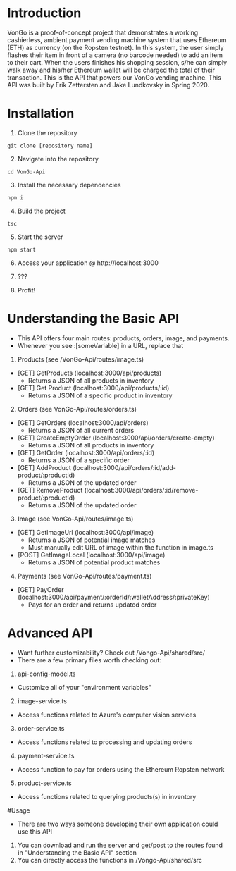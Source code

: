# Introduction 
VonGo is a proof-of-concept project that demonstrates a working cashierless, ambient payment vending machine system that uses Ethereum (ETH) as currency (on the Ropsten testnet). In this system, the user simply flashes their item in front of a camera (no barcode needed) to add an item to their cart. When the users finishes his shopping session, s/he can simply walk away and his/her Ethereum wallet will be charged the total of their transaction. This is the API that powers our VonGo vending machine. This API was built by Erik Zettersten and Jake Lundkovsky in Spring 2020. 

# Installation
1. Clone the repository
```
git clone [repository name]
```

2. Navigate into the repository
```
cd VonGo-Api
```

3. Install the necessary dependencies
```
npm i
```

4. Build the project
```
tsc
```

5. Start the server
```
npm start
```

6. Access your application @ http://localhost:3000

7. ???

8. Profit!

# Understanding the Basic API
- This API offers four main routes: products, orders, image, and payments.
- Whenever you see :[someVariable] in a URL, replace that 

1. Products (see /VonGo-Api/routes/image.ts)
- [GET] GetProducts (localhost:3000/api/products)
	- Returns a JSON of all products in inventory
- [GET] Get Product (localhost:3000/api/products/:id)
	- Returns a JSON of a specific product in inventory
	
2. Orders  (see VonGo-Api/routes/orders.ts)
- [GET] GetOrders (localhost:3000/api/orders)
	- Returns a JSON of all current orders
- [GET] CreateEmptyOrder (localhost:3000/api/orders/create-empty)
	- Returns a JSON of all products in inventory
- [GET] GetOrder (localhost:3000/api/orders/:id)
	- Returns a JSON of a specific order
- [GET] AddProduct (localhost:3000/api/orders/:id/add-product/:productId)
	- Returns a JSON of the updated order
- [GET] RemoveProduct (localhost:3000/api/orders/:id/remove-product/:productId)
	- Returns a JSON of the updated order
	
3. Image  (see VonGo-Api/routes/image.ts)
- [GET] GetImageUrl (localhost:3000/api/image)
	- Returns a JSON of potential image matches
	- Must manually edit URL of image within the function in image.ts
- [POST] GetImageLocal (localhost:3000/api/image)
	- Returns a JSON of potential product matches
	
4. Payments  (see VonGo-Api/routes/payment.ts)
- [GET] PayOrder (localhost:3000/api/payment/:orderId/:walletAddress/:privateKey)
	- Pays for an order and returns updated order
	
# Advanced API
- Want further customizability? Check out /Vongo-Api/shared/src/
- There are a few primary files worth checking out:

1. api-config-model.ts
- Customize all of your "environment variables"

2. image-service.ts
- Access functions related to Azure's computer vision services

3. order-service.ts
- Access functions related to processing and updating orders 

4. payment-service.ts
- Access function to pay for orders using the Ethereum Ropsten network

5. product-service.ts
- Access functions related to querying products(s) in inventory


#Usage
- There are two ways someone developing their own application could use this API

1. You can download and run the server and get/post to the routes found in "Understanding the Basic API" section
2. You can directly access the functions in /Vongo-Api/shared/src